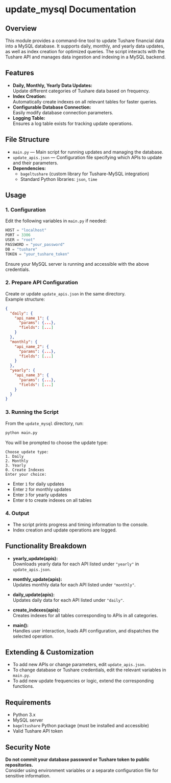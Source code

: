 # update_mysql Documentation

## Overview

This module provides a command-line tool to update Tushare financial data into a MySQL database. It supports daily, monthly, and yearly data updates, as well as index creation for optimized queries. The script interacts with the Tushare API and manages data ingestion and indexing in a MySQL backend.

## Features

- **Daily, Monthly, Yearly Data Updates:**  
  Update different categories of Tushare data based on frequency.
- **Index Creation:**  
  Automatically create indexes on all relevant tables for faster queries.
- **Configurable Database Connection:**  
  Easily modify database connection parameters.
- **Logging Table:**  
  Ensures a log table exists for tracking update operations.

## File Structure

- `main.py` — Main script for running updates and managing the database.
- `update_apis.json` — Configuration file specifying which APIs to update and their parameters.
- **Dependencies:**  
  - `bageltushare` (custom library for Tushare-MySQL integration)
  - Standard Python libraries: `json`, `time`

## Usage

### 1. Configuration

Edit the following variables in `main.py` if needed:

```python
HOST = "localhost"
PORT = 3306
USER = "root"
PASSWORD = "your_password"
DB = "tushare"
TOKEN = "your_tushare_token"
```

Ensure your MySQL server is running and accessible with the above credentials.

### 2. Prepare API Configuration

Create or update `update_apis.json` in the same directory.  
Example structure:

```json
{
  "daily": {
    "api_name_1": {
      "params": {...},
      "fields": [...]
    }
  },
  "monthly": {
    "api_name_2": {
      "params": {...},
      "fields": [...]
    }
  },
  "yearly": {
    "api_name_3": {
      "params": {...},
      "fields": [...]
    }
  }
}
```

### 3. Running the Script

From the `update_mysql` directory, run:

```bash
python main.py
```

You will be prompted to choose the update type:

```
Choose update type:
1. Daily
2. Monthly
3. Yearly
0. Create Indexes
Enter your choice:
```

- Enter `1` for daily updates
- Enter `2` for monthly updates
- Enter `3` for yearly updates
- Enter `0` to create indexes on all tables

### 4. Output

- The script prints progress and timing information to the console.
- Index creation and update operations are logged.

## Functionality Breakdown

- **yearly_update(apis):**  
  Downloads yearly data for each API listed under `"yearly"` in `update_apis.json`.

- **monthly_update(apis):**  
  Updates monthly data for each API listed under `"monthly"`.

- **daily_update(apis):**  
  Updates daily data for each API listed under `"daily"`.

- **create_indexes(apis):**  
  Creates indexes for all tables corresponding to APIs in all categories.

- **main():**  
  Handles user interaction, loads API configuration, and dispatches the selected operation.

## Extending & Customization

- To add new APIs or change parameters, edit `update_apis.json`.
- To change database or Tushare credentials, edit the relevant variables in `main.py`.
- To add new update frequencies or logic, extend the corresponding functions.

## Requirements

- Python 3.x
- MySQL server
- `bageltushare` Python package (must be installed and accessible)
- Valid Tushare API token

## Security Note

**Do not commit your database password or Tushare token to public repositories.**  
Consider using environment variables or a separate configuration file for sensitive information.
